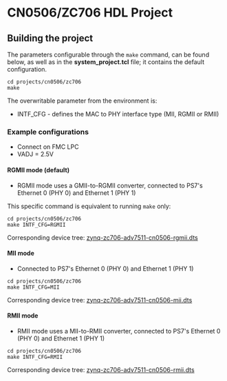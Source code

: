 # CN0506/ZC706 HDL Project

## Building the project

The parameters configurable through the `make` command, can be found below, as well as in the **system_project.tcl** file; it contains the default configuration.

```
cd projects/cn0506/zc706
make
```

The overwritable parameter from the environment is:

- INTF_CFG - defines the MAC to PHY interface type (MII, RGMII or RMII)

### Example configurations

- Connect on FMC LPC
- VADJ = 2.5V

#### RGMII mode (default)

- RGMII mode uses a GMII-to-RGMII converter, connected to PS7's Ethernet 0 (PHY 0) and Ethernet 1 (PHY 1)

This specific command is equivalent to running `make` only:

```
cd projects/cn0506/zc706
make INTF_CFG=RGMII
```

Corresponding device tree: [zynq-zc706-adv7511-cn0506-rgmii.dts](https://github.com/analogdevicesinc/linux/blob/main/arch/arm/boot/dts/xilinx/zynq-zc706-adv7511-cn0506-rgmii.dts)

#### MII mode

- Connected to PS7's Ethernet 0 (PHY 0) and Ethernet 1 (PHY 1)

```
cd projects/cn0506/zc706
make INTF_CFG=MII
```

Corresponding device tree: [zynq-zc706-adv7511-cn0506-mii.dts](https://github.com/analogdevicesinc/linux/blob/main/arch/arm/boot/dts/xilinx/zynq-zc706-adv7511-cn0506-mii.dts)

#### RMII mode

- RMII mode uses a MII-to-RMII converter, connected to PS7's Ethernet 0 (PHY 0) and Ethernet 1 (PHY 1)

```
cd projects/cn0506/zc706
make INTF_CFG=RMII
```

Corresponding device tree: [zynq-zc706-adv7511-cn0506-rmii.dts](https://github.com/analogdevicesinc/linux/blob/main/arch/arm/boot/dts/xilinx/zynq-zc706-adv7511-cn0506-rmii.dts)
